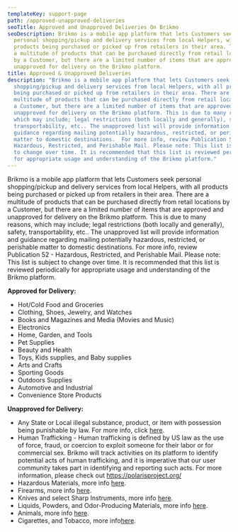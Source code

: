 ```yaml
---
templateKey: support-page
path: /approved-unapproved-deliveries
seoTitle: Approved and Unapproved Deliveries On Brikmo
seoDescription: Brikmo is a mobile app platform that lets Customers seek
  personal shopping/pickup and delivery services from local Helpers, with all
  products being purchased or picked up from retailers in their area. There are
  a multitude of products that can be purchased directly from retail locations
  by a Customer, but there are a limited number of items that are approved and
  unapproved for delivery on the Brikmo platform.
title: Approved & Unapproved Deliveries
description: "Brikmo is a mobile app platform that lets Customers seek personal
  shopping/pickup and delivery services from local Helpers, with all products
  being purchased or picked up from retailers in their area. There are a
  multitude of products that can be purchased directly from retail locations by
  a Customer, but there are a limited number of items that are approved and
  unapproved for delivery on the Brikmo platform. This is due to many reasons,
  which may include; legal restrictions (both locally and generally), safety,
  transportability, etc.. The unapproved list will provide information and
  guidance regarding mailing potentially hazardous, restricted, or perishable
  matter to domestic destinations.  For more info, review Publication 52 -
  Hazardous, Restricted, and Perishable Mail. Please note: This list is subject
  to change over time. It is recommended that this list is reviewed periodically
  for appropriate usage and understanding of the Brikmo platform."
---
```

Brikmo is a mobile app platform that lets Customers seek personal shopping/pickup and delivery services from local Helpers, with all products being purchased or picked up from retailers in their area. There are a multitude of products that can be purchased directly from retail locations by a Customer, but there are a limited number of items that are approved and unapproved for delivery on the Brikmo platform. This is due to many reasons, which may include; legal restrictions (both locally and generally), safety, transportability, etc.. The unapproved list will provide information and guidance regarding mailing potentially hazardous, restricted, or perishable matter to domestic destinations.  For more info, review Publication 52 - Hazardous, Restricted, and Perishable Mail. Please note: This list is subject to change over time. It is recommended that this list is reviewed periodically for appropriate usage and understanding of the Brikmo platform.

**Approved for Delivery:**

* Hot/Cold Food and Groceries
* Clothing, Shoes, Jewelry, and Watches
* Books and Magazines and Media (Movies and Music)
* Electronics
* Home, Garden, and Tools
* Pet Supplies
* Beauty and Health
* Toys, Kids supplies, and Baby supplies
* Arts and Crafts
* Sporting Goods
* Outdoors Supplies
* Automotive and Industrial
* Convenience Store Products

**Unapproved for Delivery:**

* Any State or Local illegal substance, product, or item with possession being punishable by law. For more info, click [here](https://www.cbp.gov/travel/us-citizens/know-before-you-go/prohibited-and-restricted-items).
* Human Trafficking - Human trafficking is defined by US law as the use of force, fraud, or coercion to exploit someone for their labor or for commercial sex. Brikmo will track activities on its platform to identify potential acts of human trafficking, and it is imperative that our user community takes part in identifying and reporting such acts. For more information, please check out <https://polarisproject.org/>
* Hazardous Materials, more info [here](https://pe.usps.com/text/pub52/pub52c3_001.htm).
* Firearms, more info [here](https://pe.usps.com/text/pub52/pub52c4_008.htm).
* Knives and select Sharp Instruments, more info [here](https://pe.usps.com/text/pub52/pub52c4_013.htm).
* Liquids, Powders, and Odor-Producing Materials, more info [here](https://pe.usps.com/text/pub52/pub52c4_017.htm).
* Animals, more info [here](https://pe.usps.com/text/pub52/pub52c4_023.htm).
* Cigarettes, and Tobacco, more info[here](https://pe.usps.com/text/pub52/pub52c4_025.htm).